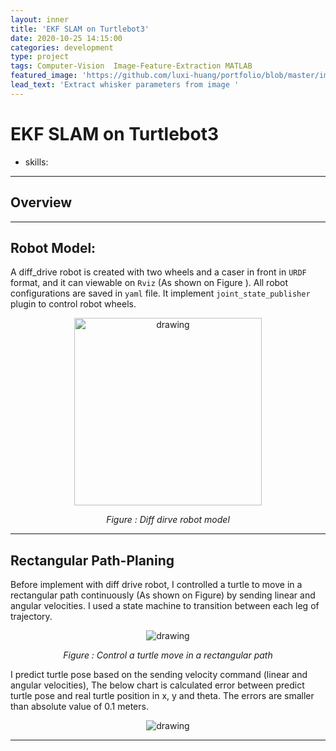 ```yaml
---
layout: inner
title: 'EKF SLAM on Turtlebot3'
date: 2020-10-25 14:15:00
categories: development
type: project
tags: Computer-Vision  Image-Feature-Extraction MATLAB
featured_image: 'https://github.com/luxi-huang/portfolio/blob/master/img/posts/Whisker/whisker.gif?raw=true'
lead_text: 'Extract whisker parameters from image '
---
```


# EKF SLAM on Turtlebot3
- skills:

---
## Overview 


---
## Robot Model:
A diff_drive robot is created with two wheels and a caser in front in `URDF` format, and it can viewable on `Rviz` (As shown on Figure ). All robot configurations are saved in `yaml` file. It implement  `joint_state_publisher` plugin to control robot wheels.

 <p align="middle"> <img src="https://github.com/luxi-huang/Turtulebot3-Navigation/blob/master/img/robot_descreption.png?raw=true" alt="drawing" height = "300" /> </p>  

*<center>Figure : Diff dirve robot model </center>*


---

## Rectangular Path-Planing

Before implement with diff drive robot, I controlled a turtle to move in a rectangular path continuously (As shown on Figure) by sending linear and angular velocities. I used a state machine to transition between each leg of trajectory. 

 <p align="middle"> <img src="https://github.com/luxi-huang/Turtulebot3-Navigation/blob/master/img/rect.gif?raw=true" alt="drawing" /> </p> 

*<center>Figure : Control a turtle move in a rectangular path </center>*

I predict turtle pose based on the sending velocity command (linear and angular velocities), 
The below chart is calculated error between predict turtle pose and real turtle position in x, y and theta.  The errors are smaller than absolute value of 0.1 meters.

 <p align="middle"> <img src="https://github.com/luxi-huang/Turtulebot3-Navigation/blob/master/img/turtleRect_errorPlot.png?raw=true" alt="drawing" /> </p> 

 ---









